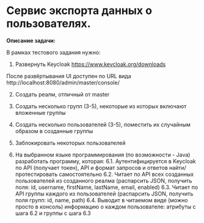 # Сервис экспорта данных о пользователях.

**Описание задачи:**

В рамках тестового задания нужно:
1. Развернуть Keycloak
   https://www.keycloak.org/downloads

После развёртывания UI доступен по URL вида http://localhost:8080/admin/master/console/

2. Создать реалм, отличный от master
3. Создать несколько групп (3-5), некоторые из которых включают вложенные группы
4. Создать несколько пользователей (3-5), поместить их случайным образом в созданные группы
5. Заблокировать некоторых пользователей

6. На выбранном языке программирования (по возможности - Java) разработать программу, которая:
   6.1. Аутентифицируется в Keycloak по API (получает токен), API и формат запросов и ответов найти/протестировать самостоятельно
   6.2. Читает по API всех созданных пользователей из созданного реалма (распарсить JSON, получить поля: id, username, firstName, lastName, email, enabled)
   6.3. Читает по API группы каждого из пользователей (распарсить JSON, получить поля групп: id, name, path)
   6.4. Выводит в читаемом виде (можно просто в консоль) информацию о каждом пользователе: атрибуты с шага 6.2 и группы с шага 6.3